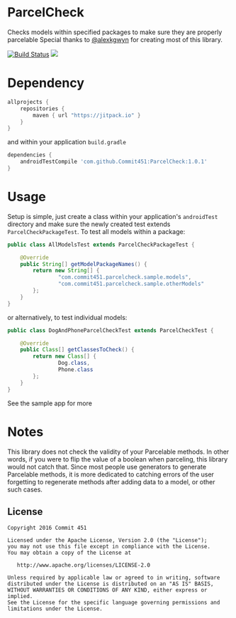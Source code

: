 # ParcelCheck
Checks models within specified packages to make sure they are properly parcelable
Special thanks to [@alexkgwyn](https://github.com/alexkgwyn) for creating most of this library. 

[![Build Status](https://travis-ci.org/Commit451/ParcelCheck.svg?branch=master)](https://travis-ci.org/Commit451/ParcelCheck)
[![](https://jitpack.io/v/Commit451/ParcelCheck.svg)](https://jitpack.io/#Commit451/ParcelCheck)

# Dependency
```gradle
allprojects {
    repositories {
        maven { url "https://jitpack.io" }
    }
}
```
and within your application `build.gradle`

```gradle
dependencies {
    androidTestCompile 'com.github.Commit451:ParcelCheck:1.0.1'
}
```
# Usage
Setup is simple, just create a class within your application's `androidTest` directory and make sure the newly created test extends `ParcelCheckPackageTest`. To test all models within a package:
```java
public class AllModelsTest extends ParcelCheckPackageTest {

    @Override
    public String[] getModelPackageNames() {
        return new String[] {
                "com.commit451.parcelcheck.sample.models",
                "com.commit451.parcelcheck.sample.otherModels"
        };
    }
}
```
or alternatively, to test individual models:
```java
public class DogAndPhoneParcelCheckTest extends ParcelCheckTest {

    @Override
    public Class[] getClassesToCheck() {
        return new Class[] {
                Dog.class,
                Phone.class
        };
    }
}
```
See the sample app for more

# Notes
This library does not check the validity of your Parcelable methods. In other words, if you were to flip the value of a boolean when parceling, this library would not catch that. Since most people use generators to generate Parcelable methods, it is more dedicated to catching errors of the user forgetting to regenerate methods after adding data to a model, or other such cases.

License
--------

    Copyright 2016 Commit 451

    Licensed under the Apache License, Version 2.0 (the "License");
    you may not use this file except in compliance with the License.
    You may obtain a copy of the License at

       http://www.apache.org/licenses/LICENSE-2.0

    Unless required by applicable law or agreed to in writing, software
    distributed under the License is distributed on an "AS IS" BASIS,
    WITHOUT WARRANTIES OR CONDITIONS OF ANY KIND, either express or implied.
    See the License for the specific language governing permissions and
    limitations under the License.
